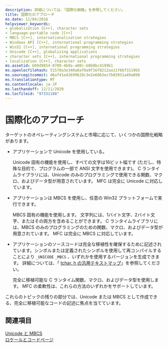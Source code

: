 ```yaml
---
description: 詳細については、「国際化戦略」を参照してください。
title: 国際化のアプローチ
ms.date: 11/04/2016
helpviewer_keywords:
- globalization [C++], character sets
- language-portable code [C++]
- MBCS [C++], internationalization strategies
- Windows API [C++], international programming strategies
- Win32 [C++], international programming strategies
- Unicode [C++], globalizing applications
- character sets [C++], international programming strategies
- localization [C++], character sets
ms.assetid: b09d9854-0709-4b9a-a00c-b0b8bc4199b1
ms.openlocfilehash: 51570a3e340a8af0a9f16f8212aa11f6bf3119b5
ms.sourcegitcommit: d6af41e42699628c3e2e6063ec7b03931a49a098
ms.translationtype: MT
ms.contentlocale: ja-JP
ms.lasthandoff: 12/11/2020
ms.locfileid: "97331188"
---
```

# <a name="internationalization-strategies"></a>国際化のアプローチ

ターゲットのオペレーティングシステムと市場に応じて、いくつかの国際化戦略があります。

- アプリケーションで Unicode を使用している。

   Unicode 固有の機能を使用し、すべての文字は16ビット幅です (ただし、特殊な目的で、プログラムの一部で ANSI 文字を使用できます)。 C ランタイムライブラリには、Unicode のみのプログラミングで使用できる関数、マクロ、およびデータ型が用意されています。 MFC は完全に Unicode に対応しています。

- アプリケーションは MBCS を使用し、任意の Win32 プラットフォームで実行できます。

   MBCS 固有の機能を使用します。 文字列には、1バイト文字、2バイト文字、またはその両方を含めることができます。 C ランタイムライブラリには、MBCS のみのプログラミングのための関数、マクロ、およびデータ型が用意されています。 MFC は完全に MBCS に対応しています。

- アプリケーションのソースコードは完全な移植性を確保するために記述されています。シンボルまたは定義されたシンボルを使用して再コンパイルすることにより `_UNICODE` `_MBCS` 、いずれかを使用するバージョンを生成できます。 詳細については、「 [tchar. h の汎用テキストマップ](../text/generic-text-mappings-in-tchar-h.md)」を参照してください。

   完全に移植可能な C ランタイム関数、マクロ、およびデータ型を使用します。 MFC の柔軟性は、これらの方法のいずれかをサポートしています。

これらのトピックの残りの部分では、Unicode または MBCS として作成できる、完全に移植可能なコードの記述に焦点を当てています。

## <a name="see-also"></a>関連項目

[Unicode と MBCS](../text/unicode-and-mbcs.md)<br/>
[ロケールとコードページ](../text/locales-and-code-pages.md)
